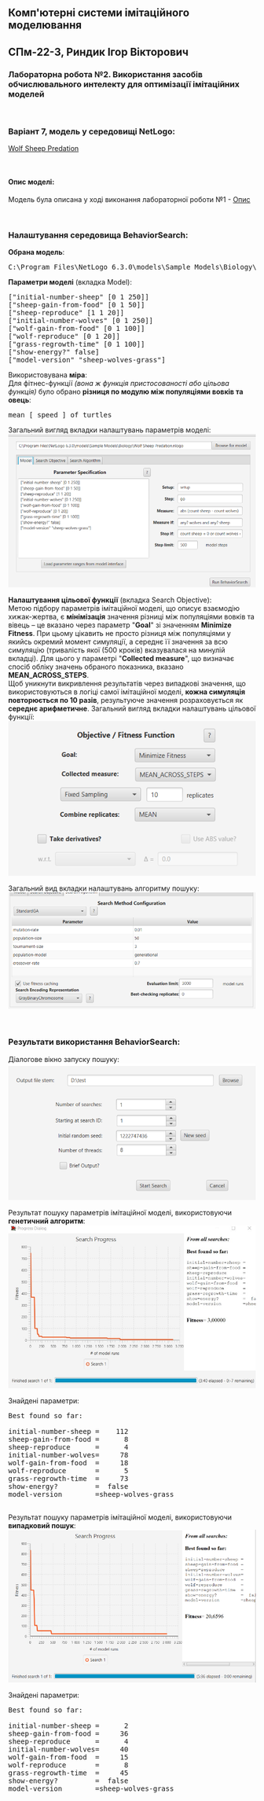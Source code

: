 ## Комп'ютерні системи імітаційного моделювання
## СПм-22-3, **Риндик Ігор Вікторович**

### Лабораторна робота №**2**. Використання засобів обчислювального интелекту для оптимізації імітаційних моделей

<br>

### Варіант 7, модель у середовищі NetLogo:
[Wolf Sheep Predation](http://www.netlogoweb.org/launch#http://www.netlogoweb.org/assets/modelslib/Sample%20Models/Biology/Wolf%20Sheep%20Predation.nlogo)

<br>

#### Опис моделі:
Модель була описана у ході виконання лабораторної роботи №1 - [Опис](https://github.com/IgorRyndik/Simulation1)

<br>

### Налаштування середовища BehaviorSearch:

**Обрана модель**:
<pre>
C:\Program Files\NetLogo 6.3.0\models\Sample Models\Biology\Wolf Sheep Predation.nlogo
</pre>

**Параметри моделі** (вкладка Model): 

<pre>
["initial-number-sheep" [0 1 250]]
["sheep-gain-from-food" [0 1 50]]
["sheep-reproduce" [1 1 20]]
["initial-number-wolves" [0 1 250]]
["wolf-gain-from-food" [0 1 100]]
["wolf-reproduce" [0 1 20]]
["grass-regrowth-time" [0 1 100]]
["show-energy?" false]
["model-version" "sheep-wolves-grass"]
</pre>

Використовувана **міра**:  
Для фітнес-функції *(вона ж функція пристосованості або цільова функція)* було обрано **різниця по модулю між популяціями вовків та овець**:
<pre>
mean [ speed ] of turtles
</pre>

Загальний вигляд вкладки налаштувань параметрів моделі:
![Вкладка налаштувань параметрів моделі](example-parameters.png)

**Налаштування цільової функції** (вкладка Search Objective):  
Метою підбору параметрів імітаційної моделі, що описує взаємодію хижак-жертва, є **мінімізація** значення різниці між популяціями вовків та вівець – це вказано через параметр "**Goal**" зі значенням **Minimize Fitness**. При цьому цікавить не просто різниця між популяціями у якийсь окремий момент симуляції, а середнє її значення за всю симуляцію (тривалість якої (500 кроків) вказувалася на минулій вкладці). Для цього у параметрі "**Collected measure**", що визначає спосіб обліку значень обраного показника, вказано **MEAN_ACROSS_STEPS**.  
Щоб уникнути викривлення результатів через випадкові значення, що використовуються в логіці самої імітаційної моделі, **кожна симуляція повторюється по 10 разів**, результуюче значення розраховується як **середнє арифметичне**. 
Загальний вигляд вкладки налаштувань цільової функції:  
![Вкладка налаштувань цільової функції](example-objective.png)

Загальний вид вкладки налаштувань алгоритму пошуку:  
![Вкладка налаштувань пошуку](example-search.png)


<br>

### Результати використання BehaviorSearch:
Діалогове вікно запуску пошуку:  
![Вікно запуску пошуку](example-dialog.png)

Результат пошуку параметрів імітаційної моделі, використовуючи **генетичний алгоритм**:  
![Результати пошуку за допомогою ГА](ga_results.jpg)

Знайдені параметри:
<pre>
Best found so far:

initial-number-sheep =    112
sheep-gain-from-food =      8
sheep-reproduce      =      4
initial-number-wolves=     78
wolf-gain-from-food  =     18
wolf-reproduce       =      5
grass-regrowth-time  =     73
show-energy?         =  false
model-version        =sheep-wolves-grass

</pre>

Результат пошуку параметрів імітаційної моделі, використовуючи **випадковий пошук**:  
![Результати випадкового пошуку](example-result-rs.png)


Знайдені параметри:
<pre>
Best found so far:

initial-number-sheep =      2
sheep-gain-from-food =     36
sheep-reproduce      =      4
initial-number-wolves=     40
wolf-gain-from-food  =     15
wolf-reproduce       =      8
grass-regrowth-time  =     45
show-energy?         =  false
model-version        =sheep-wolves-grass

</pre>